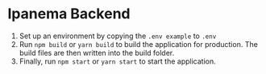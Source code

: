 # Ipanema Backend

1. Set up an environment by copying the `.env example` to `.env`
2. Run `npm build` or `yarn build` to build the application for production. The build files are then written into the build folder.
3. Finally, run `npm start` or `yarn start` to start the application.
